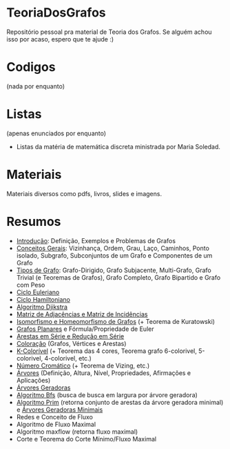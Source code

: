 # TeoriaDosGrafos
Repositório pessoal pra material de Teoria dos Grafos. Se alguém achou isso por acaso, espero que te ajude :)

# Codigos
(nada por enquanto) 

# Listas 
(apenas enunciados por enquanto)
- Listas da matéria de matemática discreta ministrada por Maria Soledad. 

# Materiais
Materiais diversos como pdfs, livros, slides e imagens.

# Resumos
- [Introdução](https://github.com/iaracastro/TeoriaDosGrafos/blob/main/Resumos/Introdu%C3%A7%C3%A3o.pdf): Definição, Exemplos e Problemas de Grafos
- [Conceitos Gerais](https://github.com/iaracastro/TeoriaDosGrafos/blob/main/Resumos/Conceitos%20Gerais.pdf): Vizinhança, Ordem, Grau, Laço, Caminhos, Ponto isolado, Subgrafo, Subconjuntos de um Grafo e Componentes de um Grafo
- [Tipos de Grafo](https://github.com/iaracastro/TeoriaDosGrafos/blob/main/Resumos/Tipos%20de%20Grafo.pdf): Grafo-Dirigido, Grafo Subjacente, Multi-Grafo, Grafo Trivial (e Teoremas de Grafos), Grafo Completo, Grafo Bipartido e Grafo com Peso
- [Ciclo Euleriano](https://github.com/iaracastro/TeoriaDosGrafos/blob/main/Resumos/Ciclo%20Euleriano.pdf)
- [Ciclo Hamiltoniano](https://github.com/iaracastro/TeoriaDosGrafos/blob/main/Resumos/Ciclo%20Hamiltoniano.pdf)
- [Algoritmo Djikstra](https://github.com/iaracastro/TeoriaDosGrafos/blob/main/Resumos/Algoritmo%20Dijkstra.pdf)
- [Matriz de Adjacências e Matriz de Incidências](https://github.com/iaracastro/TeoriaDosGrafos/blob/main/Resumos/Matrizes%20de%20Adjac%C3%AAncia%20e%20Incid%C3%AAncia.pdf)
- [Isomorfismo e Homeomorfismo de Grafos](https://github.com/iaracastro/TeoriaDosGrafos/blob/main/Resumos/Isomorfismo%20e%20Homeomorfismo.pdf) (+ Teorema de Kuratowski)
- [Grafos Planares](https://github.com/iaracastro/TeoriaDosGrafos/blob/main/Resumos/Grafos%20Planares.pdf) e Fórmula/Propriedade de Euler
- [Arestas em Série e Redução em Série](https://github.com/iaracastro/TeoriaDosGrafos/blob/main/Resumos/Arestas%20em%20S%C3%A9rie%20e%20Redu%C3%A7%C3%B5es%20em%20S%C3%A9rie.pdf)
- [Coloração](https://github.com/iaracastro/TeoriaDosGrafos/blob/main/Resumos/Colora%C3%A7%C3%A3o.pdf) (Grafos, Vértices e Arestas)
- [K-Colorível](https://github.com/iaracastro/TeoriaDosGrafos/blob/main/Resumos/K-Color%C3%ADvel.pdf) (+ Teorema das 4 cores, Teorema grafo 6-colorivel, 5-colorivel, 4-colorivel, etc.)
- [Número Cromático](https://github.com/iaracastro/TeoriaDosGrafos/blob/main/Resumos/N%C3%BAmero%20Crom%C3%A1tico.pdf) (+ Teorema de Vizing, etc.)
- [Árvores](https://github.com/iaracastro/TeoriaDosGrafos/blob/main/Resumos/%C3%81rvores.pdf) (Definição, Altura, Nível, Propriedades, Afirmações e Aplicações)
- [Árvores Geradoras](https://github.com/iaracastro/TeoriaDosGrafos/blob/main/Resumos/%C3%81rvores%20Geradoras.pdf)
- [Algoritmo Bfs](https://github.com/iaracastro/TeoriaDosGrafos/blob/main/Resumos/Algoritmo%20Bfs.pdf) (busca de busca em largura por árvore geradora)
- [Algoritmo Prim](https://github.com/iaracastro/TeoriaDosGrafos/blob/main/Resumos/Algoritmo%20Prim%20e%20%C3%81rvore%20Geradora%20Minimal.pdf) (retorna conjunto de arestas da árvore geradora minimal) e [Árvores Geradoras Minimais](https://github.com/iaracastro/TeoriaDosGrafos/blob/main/Resumos/Algoritmo%20Prim%20e%20%C3%81rvore%20Geradora%20Minimal.pdf)
- Redes e Conceito de Fluxo
- Algoritmo de Fluxo Maximal
- Algoritmo maxflow (retorna fluxo maximal)
- Corte e Teorema do Corte Mínimo/Fluxo Maximal
